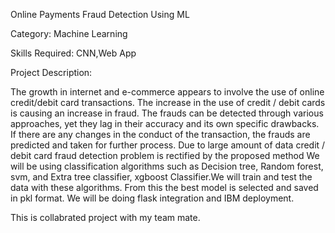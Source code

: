 Online Payments Fraud Detection Using ML

Category: Machine Learning

Skills Required:
CNN,Web App

Project Description:

The growth in internet and e-commerce appears to involve the use of online credit/debit card transactions. The increase in the use of credit / debit cards is causing an increase in fraud. The frauds can be detected through various approaches, yet they lag in their accuracy and its own specific drawbacks. If there are any changes in the conduct of the transaction, the frauds are predicted and taken for further process. Due to large amount of data credit / debit card fraud detection problem is rectified by the proposed method
We will be using classification algorithms such as Decision tree, Random forest, svm, and Extra tree classifier, xgboost Classifier.We will train and test the data with these algorithms. From this the best model is selected and saved in pkl format. We will be doing flask integration and IBM deployment.

This is collabrated project with my team mate.
